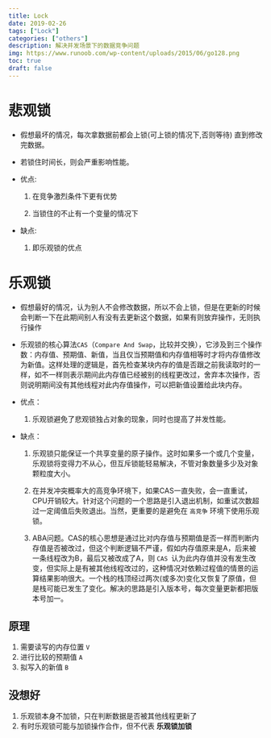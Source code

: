 ```yaml
---
title: Lock
date: 2019-02-26
tags: ["Lock"]
categories: ["others"]
description: 解决并发场景下的数据竞争问题
img: https://www.runoob.com/wp-content/uploads/2015/06/go128.png
toc: true
draft: false
---
```



# 悲观锁

+ 假想最坏的情况，每次拿数据前都会上锁(可上锁的情况下,否则等待) 直到修改完数据。

+ 若锁住时间长，则会严重影响性能。

+ 优点:
    
    1. 在竞争激烈条件下更有优势

    2. 当锁住的不止有一个变量的情况下

+ 缺点:
    
    1. 即乐观锁的优点


# 乐观锁

<!--more-->
+ 假想最好的情况，认为别人不会修改数据，所以不会上锁，但是在更新的时候会判断一下在此期间别人有没有去更新这个数据，如果有则放弃操作，无则执行操作

+ 乐观锁的核心算法`CAS`（`Compare And Swap`，比较并交换），它涉及到三个操作数：内存值、预期值、新值，当且仅当预期值和内存值相等时才将内存值修改为新值。这样处理的逻辑是，首先检查某块内存的值是否跟之前我读取时的一样，如不一样则表示期间此内存值已经被别的线程更改过，舍弃本次操作，否则说明期间没有其他线程对此内存值操作，可以把新值设置给此块内存。

+ 优点：

    1. 乐观锁避免了悲观锁独占对象的现象，同时也提高了并发性能。


+ 缺点：

    1. 乐观锁只能保证一个共享变量的原子操作。这时如果多一个或几个变量，乐观锁将变得力不从心，但互斥锁能轻易解决，不管对象数量多少及对象颗粒度大小。

    2. 在并发冲突概率大的高竞争环境下，如果CAS一直失败，会一直重试，CPU开销较大。针对这个问题的一个思路是引入退出机制，如重试次数超过一定阈值后失败退出。当然，更重要的是避免在 `高竞争` 环境下使用乐观锁。

    3. ABA问题。CAS的核心思想是通过比对内存值与预期值是否一样而判断内存值是否被改过，但这个判断逻辑不严谨，假如内存值原来是A，后来被一条线程改为B，最后又被改成了A，则 `CAS `认为此内存值并没有发生改变，但实际上是有被其他线程改过的，这种情况对依赖过程值的情景的运算结果影响很大。一个栈的栈顶经过两次(或多次)变化又恢复了原值，但是栈可能已发生了变化。解决的思路是引入版本号，每次变量更新都把版本号加一。

## 原理

1. 需要读写的内存位置 `V`
2. 进行比较的预期值 `A`
3. 拟写入的新值 `B`

## 没想好

1. 乐观锁本身不加锁，只在判断数据是否被其他线程更新了
2. 有时乐观锁可能与加锁操作合作，但不代表 **乐观锁加锁**